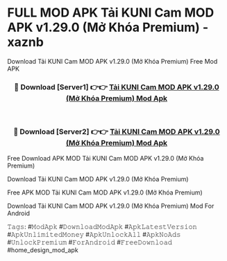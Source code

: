 # FULL MOD APK Tải KUNI Cam MOD APK v1.29.0 (Mở Khóa Premium) - xaznb
Download Tải KUNI Cam MOD APK v1.29.0 (Mở Khóa Premium) Free Mod APK

<div align="center">
<h3>🔴 Download [Server1] 👉👉 <a href="https://apk-comot.site?title=Tải_KUNI_Cam_MOD_APK_v1.29.0_(Mở_Khóa_Premium)">Tải KUNI Cam MOD APK v1.29.0 (Mở Khóa Premium) Mod Apk</a></h3><br>

<h3>🔴 Download [Server2] 👉👉 <a href="https://apk-comot.site?title=Tải_KUNI_Cam_MOD_APK_v1.29.0_(Mở_Khóa_Premium)">Tải KUNI Cam MOD APK v1.29.0 (Mở Khóa Premium) Mod Apk</a></h3>
</div>


Free Download APK MOD Tải KUNI Cam MOD APK v1.29.0 (Mở Khóa Premium)

Download Tải KUNI Cam MOD APK v1.29.0 (Mở Khóa Premium) 

Free APK MOD Tải KUNI Cam MOD APK v1.29.0 (Mở Khóa Premium) 

Download Tải KUNI Cam MOD APK v1.29.0 (Mở Khóa Premium) Mod For Android

𝚃𝚊𝚐𝚜: #𝙼𝚘𝚍𝙰𝚙𝚔 #𝙳𝚘𝚠𝚗𝚕𝚘𝚊𝚍𝙼𝚘𝚍𝙰𝚙𝚔 #𝙰𝚙𝚔𝙻𝚊𝚝𝚎𝚜𝚝𝚅𝚎𝚛𝚜𝚒𝚘𝚗 #𝙰𝚙𝚔𝚄𝚗𝚕𝚒𝚖𝚒𝚝𝚎𝚍𝙼𝚘𝚗𝚎𝚢 #𝙰𝚙𝚔𝚄𝚗𝚕𝚘𝚌𝚔𝙰𝚕𝚕 #𝙰𝚙𝚔𝙽𝚘𝙰𝚍𝚜 #𝚄𝚗𝚕𝚘𝚌𝚔𝙿𝚛𝚎𝚖𝚒𝚞𝚖 #𝙵𝚘𝚛𝙰𝚗𝚍𝚛𝚘𝚒𝚍 #𝙵𝚛𝚎𝚎𝙳𝚘𝚠𝚗𝚕𝚘𝚊𝚍 #home_design_mod_apk